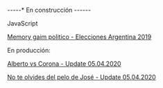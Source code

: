 -*-*-*-*-* En construcción -*-*-*-*-*-*


JavaScript

<a href="
https://pablint.github.io/memori.html
">Memory gaim politico - Elecciones Argentina 2019
</a>

En producción:

<a href="
https://pablint.github.io/albertvscorona.html
"> Alberto vs Corona - Update 05.04.2020
</a>

<a href="
https://pablint.github.io/joseMemory.html
"> No te olvides del pelo de José - Update 05.04.2020
</a>






